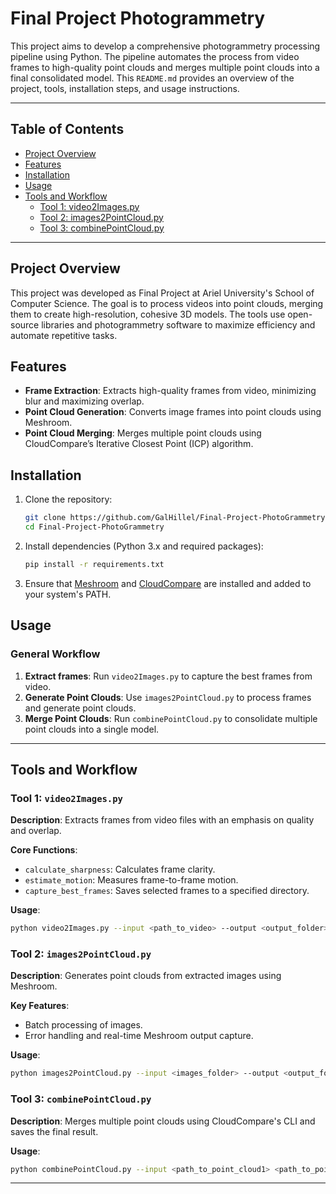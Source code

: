 
# Final Project Photogrammetry

This project aims to develop a comprehensive photogrammetry processing pipeline using Python. The pipeline automates the process from video frames to high-quality point clouds and merges multiple point clouds into a final consolidated model. This `README.md` provides an overview of the project, tools, installation steps, and usage instructions.

---

## Table of Contents
- [Project Overview](#project-overview)
- [Features](#features)
- [Installation](#installation)
- [Usage](#usage)
- [Tools and Workflow](#tools-and-workflow)
  - [Tool 1: video2Images.py](#tool-1-video2imagespy)
  - [Tool 2: images2PointCloud.py](#tool-2-images2pointcloudpy)
  - [Tool 3: combinePointCloud.py](#tool-3-combinepointcloudpy)

---

## Project Overview

This project was developed as Final Project at Ariel University's School of Computer Science. The goal is to process videos into point clouds, merging them to create high-resolution, cohesive 3D models. The tools use open-source libraries and photogrammetry software to maximize efficiency and automate repetitive tasks.

## Features

- **Frame Extraction**: Extracts high-quality frames from video, minimizing blur and maximizing overlap.
- **Point Cloud Generation**: Converts image frames into point clouds using Meshroom.
- **Point Cloud Merging**: Merges multiple point clouds using CloudCompare’s Iterative Closest Point (ICP) algorithm.

## Installation

1. Clone the repository:
   ```bash
   git clone https://github.com/GalHillel/Final-Project-PhotoGrammetry.git
   cd Final-Project-PhotoGrammetry
   ```
2. Install dependencies (Python 3.x and required packages):
   ```bash
   pip install -r requirements.txt
   ```
3. Ensure that [Meshroom](https://alicevision.org/#meshroom) and [CloudCompare](https://www.cloudcompare.org/) are installed and added to your system's PATH.

## Usage

### General Workflow

1. **Extract frames**: Run `video2Images.py` to capture the best frames from video.
2. **Generate Point Clouds**: Use `images2PointCloud.py` to process frames and generate point clouds.
3. **Merge Point Clouds**: Run `combinePointCloud.py` to consolidate multiple point clouds into a single model.

---

## Tools and Workflow

### Tool 1: `video2Images.py`

**Description**: Extracts frames from video files with an emphasis on quality and overlap.

**Core Functions**:
- `calculate_sharpness`: Calculates frame clarity.
- `estimate_motion`: Measures frame-to-frame motion.
- `capture_best_frames`: Saves selected frames to a specified directory.

**Usage**:
```bash
python video2Images.py --input <path_to_video> --output <output_folder>
```

### Tool 2: `images2PointCloud.py`

**Description**: Generates point clouds from extracted images using Meshroom.

**Key Features**:
- Batch processing of images.
- Error handling and real-time Meshroom output capture.

**Usage**:
```bash
python images2PointCloud.py --input <images_folder> --output <output_folder>
```

### Tool 3: `combinePointCloud.py`

**Description**: Merges multiple point clouds using CloudCompare's CLI and saves the final result.

**Usage**:
```bash
python combinePointCloud.py --input <path_to_point_cloud1> <path_to_point_cloud2> --output <output_folder>
```

---